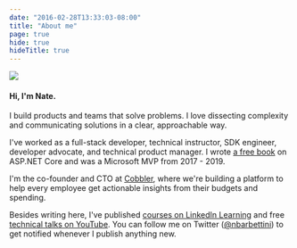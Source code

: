 ```yaml
---
date: "2016-02-28T13:33:03-08:00"
title: "About me"
page: true
hide: true
hideTitle: true
---
```


<img src="/img/headshot.jpg" class="headshot">

#### Hi, I'm Nate.

I build products and teams that solve problems. I love dissecting complexity and communicating solutions in a clear, approachable way.

I've worked as a full-stack developer, technical instructor, SDK engineer, developer advocate, and technical product manager. I wrote [a free book](/book) on ASP.NET Core and was a Microsoft MVP from 2017 - 2019.

<div class="clear"></div>

I'm the co-founder and CTO at [Cobbler](https://www.cobbler.io), where we're building a platform to help every employee get actionable insights from their budgets and spending.

Besides writing here, I've published [courses on LinkedIn Learning](https://www.linkedin.com/learning/instructors/nate-barbettini) and free [technical talks on YouTube](https://www.youtube.com/playlist?list=PLLRFyxYl_5YjpoPB1ryUbrCM7tmKFUNBV). You can follow me on Twitter ([@nbarbettini](https://twitter.com/nbarbettini)) to get notified whenever I publish anything new.
